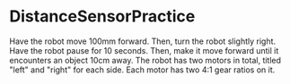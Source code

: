 # DistanceSensorPractice

Have the robot move 100mm forward. Then, turn the robot slightly right. Have the robot pause for 10 seconds. Then, make it move forward until it encounters an object 10cm away. The robot has two motors in total, titled "left" and "right" for each side. Each motor has two 4:1 gear ratios on it.
